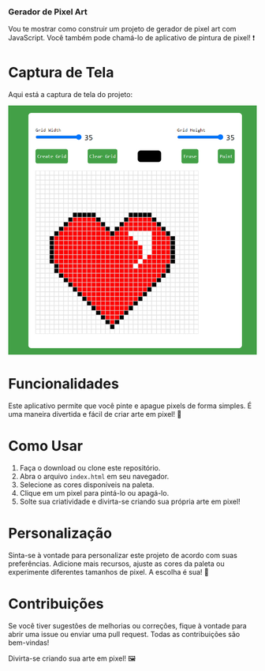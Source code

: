 ### Gerador de Pixel Art

Vou te mostrar como construir um projeto de gerador de pixel art com JavaScript. Você também pode chamá-lo de aplicativo de pintura de pixel! ❗️

# Captura de Tela
Aqui está a captura de tela do projeto:

![captura de tela](screenshot.jpg)

# Funcionalidades
Este aplicativo permite que você pinte e apague pixels de forma simples. É uma maneira divertida e fácil de criar arte em pixel! 🎨

# Como Usar
1. Faça o download ou clone este repositório.
2. Abra o arquivo `index.html` em seu navegador.
3. Selecione as cores disponíveis na paleta.
4. Clique em um pixel para pintá-lo ou apagá-lo.
5. Solte sua criatividade e divirta-se criando sua própria arte em pixel!

# Personalização
Sinta-se à vontade para personalizar este projeto de acordo com suas preferências. Adicione mais recursos, ajuste as cores da paleta ou experimente diferentes tamanhos de pixel. A escolha é sua! 🚀

# Contribuições
Se você tiver sugestões de melhorias ou correções, fique à vontade para abrir uma issue ou enviar uma pull request. Todas as contribuições são bem-vindas!

Divirta-se criando sua arte em pixel! 🖼️
